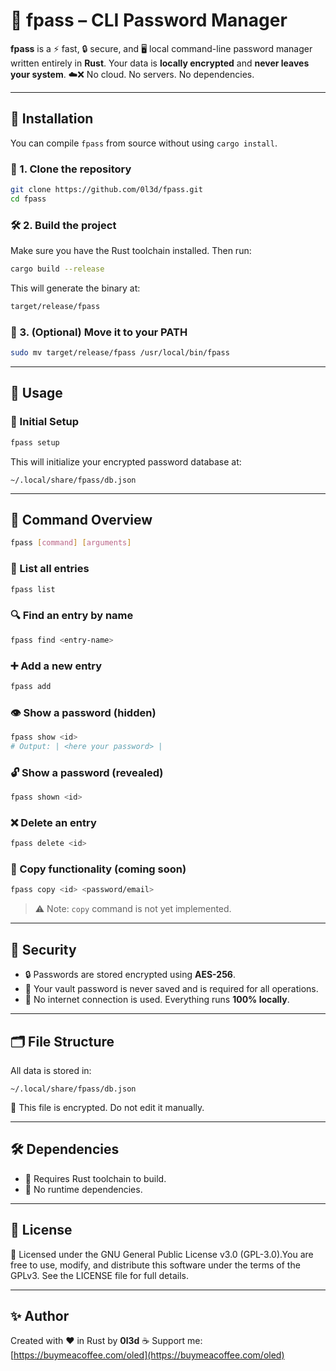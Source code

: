 # 🔐 fpass – CLI Password Manager

**fpass** is a ⚡ fast, 🔒 secure, and 🖥️ local command-line password manager written entirely in **Rust**.
Your data is **locally encrypted** and **never leaves your system**. ☁️❌ No cloud. No servers. No dependencies.

---

## 📁 Installation

You can compile `fpass` from source without using `cargo install`.

### 🧾 1. Clone the repository

```sh
git clone https://github.com/0l3d/fpass.git
cd fpass
```

### 🛠️ 2. Build the project

Make sure you have the Rust toolchain installed. Then run:

```sh
cargo build --release
```

This will generate the binary at:

```sh
target/release/fpass
```

### 🚚 3. (Optional) Move it to your PATH

```sh
sudo mv target/release/fpass /usr/local/bin/fpass
```

---

## 🧪 Usage

### 🔧 Initial Setup

```sh
fpass setup
```

This will initialize your encrypted password database at:

```plaintext
~/.local/share/fpass/db.json
```

---

## 🧭 Command Overview

```bash
fpass [command] [arguments]
```

### 📂 List all entries

```sh
fpass list
```

### 🔍 Find an entry by name

```sh
fpass find <entry-name>
```

### ➕ Add a new entry

```sh
fpass add
```

### 👁️ Show a password (hidden)

```sh
fpass show <id>
# Output: | <here your password> |
```

### 🔓 Show a password (revealed)

```sh
fpass shown <id>
```

### ❌ Delete an entry

```sh
fpass delete <id>
```

### 📝 Copy functionality (coming soon)

```sh
fpass copy <id> <password/email>
```

> ⚠️ Note: `copy` command is not yet implemented.

---

## 🔐 Security

* 🔒 Passwords are stored encrypted using **AES-256**.
* 🔑 Your vault password is never saved and is required for all operations.
* 📴 No internet connection is used. Everything runs **100% locally**.

---

## 🗂️ File Structure

All data is stored in:

```plaintext
~/.local/share/fpass/db.json
```

📌 This file is encrypted. Do not edit it manually.

---

## 🛠️ Dependencies

* 🦀 Requires Rust toolchain to build.
* 🧼 No runtime dependencies.

---

## 📄 License

📝 Licensed under the GNU General Public License v3.0 (GPL-3.0).You are free to use, modify, and distribute this software under the terms of the GPLv3.
See the LICENSE file for full details.

---

## ✨ Author

Created with ❤️ in Rust by **0l3d**
☕ Support me: [https://buymeacoffee.com/oled](https://buymeacoffee.com/oled)
